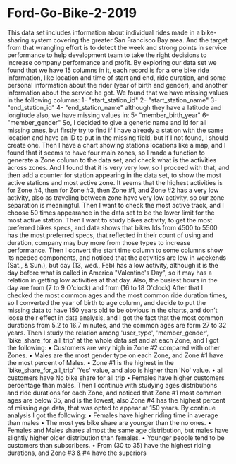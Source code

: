 # Ford-Go-Bike-2-2019
This data set includes information about individual rides made in a bike-sharing system covering the greater San Francisco Bay area.
And the target from that wrangling effort is to detect the week and strong points in service performance to help development team to take the right decisions to increase company performance and profit.
By exploring our data set we found that we have 15 columns in it, each record is for a one bike ride information, like location and time of start and end, ride duration, and some personal information about the rider (year of birth and gender), and another information about the service he got.
We found that we have missing values in the following columns:
1-	"start_station_id"
2-	"start_station_name"
3-	"end_station_id"
4-	"end_station_name"
although they have a latitude and longitude
also, we have missing values in:
5-	"member_birth_year"
6-	"member_gender"
So, I decided to give a generic name and Id for all missing ones, but firstly try to find if I have already a station with the same location and have an ID to put in the missing field, but if I not found, I should create one.
Then I have a chart showing stations locations like a map, and I found that it seems to have four main zones, so I made a function to generate a Zone column to the data set, and check what is the activities across zones. And I found that it is very very low, so I proceed with that, and then add a counter for station appearing in the data set, to show the most active stations and most active zone.
It seems that the highest activities is for Zone #4, then for Zone #3, then Zone #1, and Zone #2 has a very low activity, also as traveling between zone have very low activity, so our zone separation is meaningful.
Then I want to check the most active track, and I choose 50 times appearance in the data set to be the lower limit for the most active station.
Then I want to study bikes activity, to get the most preferred bikes specs, and data shows that bikes Ids from 4500 to 5500 has the most preferred specs, that reflected in their count of using and duration, company may buy more from those types to increase performance.
Then I convert the start time column to some columns show its needed components, and noticed that the activities are low in weekends (Sat., & Sun.), but day (13, wed., Feb) has a low activity, although it is the day before what is called in America "Valentine's Day", so it may has a relation in getting low activities at that day.
Also, the busiest hours in the day are from (7 to 9 O'clock) and from (16 to 18 O'clock)
After that I checked the most common ages and the most common ride duration times, so I converted the year of birth to age column, and decide to put the missing data to have 150 years old to be obvious in the charts, and don’t loose their effect in data analysis, and I got the fact that the most common durations from 5.2 to 16.7 minutes, and the common ages are form 27 to 32 years.
Then I study the relation among 'user_type', 'member_gender', 'bike_share_for_all_trip' at the whole data set and at each Zone, and I got the following:
•	Customers are very high in Zone #2 compared with other Zones.
•	Males are the most gender type on each Zone, and Zone #1 have the most percent of Males.
•	Zone #1 is the highest in the 'bike_share_for_all_trip' 'Yes' value, and also is higher than 'No' value.
•	all customers have No bike share for all trip
•	Females have higher customers percentage than males.
Then I continue with studying ages distributions and ride durations for each Zone, and noticed that Zone #1 most common ages are below 35, and is the lowest, also Zone #4 has the highest percent of missing age data, that was opted to appear at 150 years.
By continue analysis I got the following:
•	Females have higher riding time in average than males
•	The most yes bike share are younger than the no ones.
•	Females and Males shares almost the same age distribution, but males have slightly higher older distribution than females.
•	Younger people tend to be customers than subscribers.
•	From (30 to 35) have the highest riding durations, and Zone #3 & #4 have the superiors
